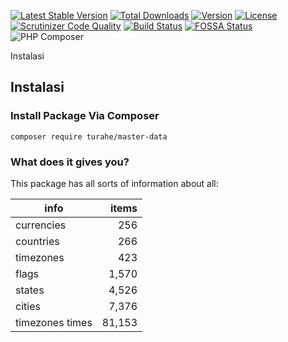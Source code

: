 [![Latest Stable Version](https://poser.pugx.org/turahe/master-data/v)](//packagist.org/packages/turahe/master-data)
[![Total Downloads](https://poser.pugx.org/turahe/master-data/downloads)](//packagist.org/packages/turahe/master-data)
[![Version](https://poser.pugx.org/turahe/master-data/version)](//packagist.org/packages/turahe/master-data)
[![License](https://poser.pugx.org/turahe/master-data/license)](//packagist.org/packages/turahe/master-data)
[![Scrutinizer Code Quality](https://scrutinizer-ci.com/g/turahe/master-data/badges/quality-score.png?b=master)](https://scrutinizer-ci.com/g/turahe/master-data/?branch=master)
[![Build Status](https://travis-ci.org/turahe/master-data.svg?branch=master)](https://travis-ci.org/turahe/master-data)
[![FOSSA Status](https://app.fossa.com/api/projects/git%2Bgithub.com%2Fturahe%2Fmaster-data.svg?type=shield)](https://app.fossa.com/projects/git%2Bgithub.com%2Fturahe%2Fmaster-data?ref=badge_shield)
![PHP Composer](https://github.com/turahe/master-data/workflows/PHP%20Composer/badge.svg)



Instalasi

## Instalasi

### Install Package Via Composer

```
composer require turahe/master-data
```

### What does it gives you?

This package has all sorts of information about all:

| info            | items |
------------------|-------:|
| currencies      | 256   |
| countries       | 266   |
| timezones       | 423   |
| flags           | 1,570  |
| states          | 4,526  |
| cities          | 7,376  |
| timezones times | 81,153 |
